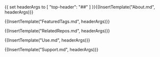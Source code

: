 {{
  set headerArgs to [ "top-header": "##" ]
}}{{InsertTemplate("About.md", headerArgs)}}

{{InsertTemplate("FeaturedTags.md", headerArgs)}}

{{InsertTemplate("RelatedRepos.md", headerArgs)}}

{{InsertTemplate("Use.md", headerArgs)}}

{{InsertTemplate("Support.md", headerArgs)}}
